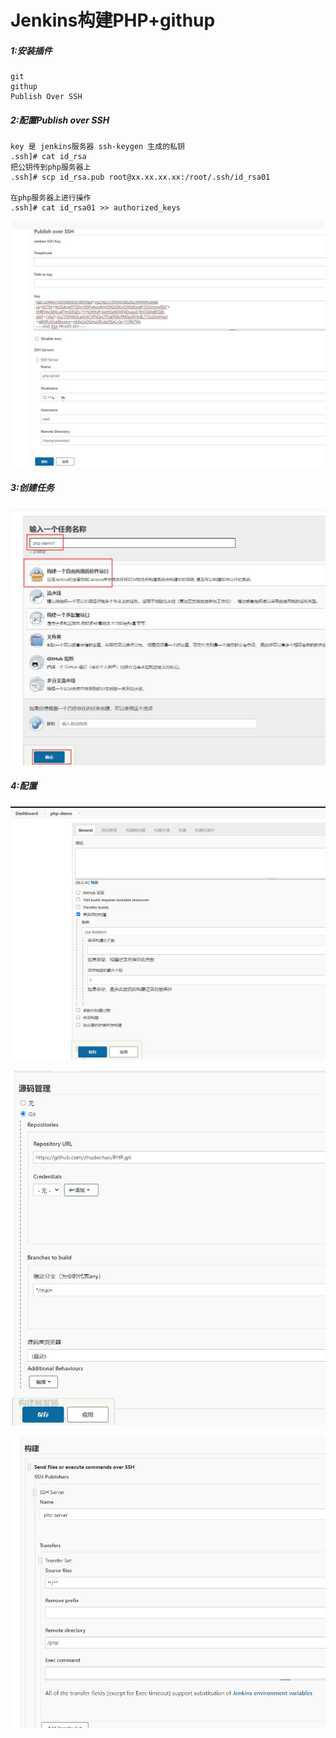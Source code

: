 # Jenkins构建PHP+githup

##### 1:安装插件

```
git
githup
Publish Over SSH
```

##### 2:配置Publish over SSH

```
key 是 jenkins服务器 ssh-keygen 生成的私钥
.ssh]# cat id_rsa
把公钥传到php服务器上
.ssh]# scp id_rsa.pub root@xx.xx.xx.xx:/root/.ssh/id_rsa01

在php服务器上进行操作
.ssh]# cat id_rsa01 >> authorized_keys
```

![](./images/001.jpg)

##### 3:创建任务

![](./images/002.jpg)

##### 4:配置

![](./images/003.jpg)

![](./images/004.jpg)

![](./images/005.jpg)